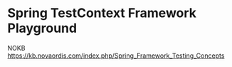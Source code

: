 # Spring TestContext Framework Playground 

NOKB https://kb.novaordis.com/index.php/Spring_Framework_Testing_Concepts

